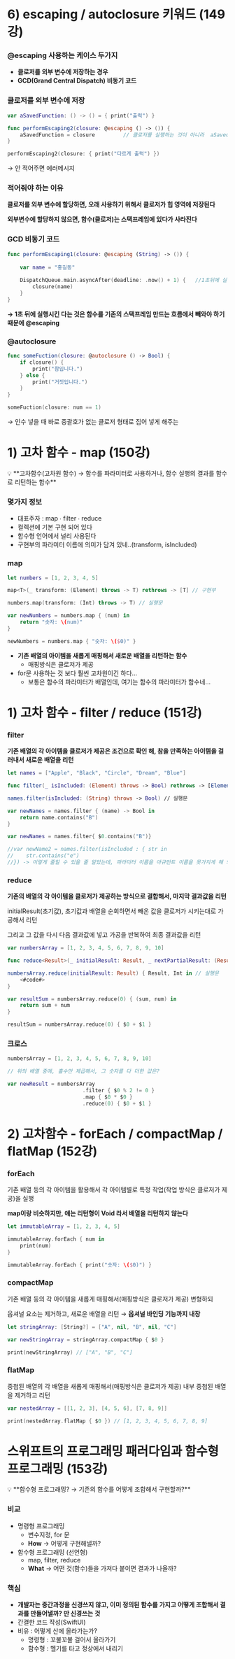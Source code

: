 # 6) escaping / autoclosure 키워드 (149강)

### @escaping 사용하는 케이스 두가지

- **클로저를 외부 변수에 저장하는 경우**
- **GCD(Grand Central Dispatch) 비동기 코드**

### 클로저를 외부 변수에 저장

```swift
var aSavedFunction: () -> () = { print("출력") }

func performEscaping2(closure: @escaping () -> ()) {
    aSavedFunction = closure         // 클로저를 실행하는 것이 아니라  aSavedFunction 변수에 저장
}

performEscaping2(closure: { print("다르게 출력") })
```

→ 안 적어주면 에러메시지

### 적어줘야 하는 이유

**클로저를 외부 변수에 할당하면, 오래 사용하기 위해서 클로저가 힙 영역에 저장된다**

**외부변수에 할당하지 않으면, 함수(클로저)는 스택프레임에 있다가 사라진다**

### GCD 비동기 코드

```swift
func performEscaping1(closure: @escaping (String) -> ()) {
    
    var name = "홍길동"
    
    DispatchQueue.main.asyncAfter(deadline: .now() + 1) {   //1초뒤에 실행하도록 만들기
        closure(name)
    }
}
```

**→ 1초 뒤에 실행시킨 다는 것은 함수를 기존의 스택프레임 만드는 흐름에서 빼와야 하기 때문에 @escaping**

### @autoclosure

```swift
func someFuction(closure: @autoclosure () -> Bool) {
    if closure() {
        print("참입니다.")
    } else {
        print("거짓입니다.")
    }
}

someFuction(closure: num == 1)
```

→ 인수 넣을 때 바로 중괄호가 없는 클로저 형태로 집어 넣게 해주는

# 1) 고차 함수 - map (150강)

<aside>
💡 **고차함수(고차원 함수)
→ 함수를 파라미터로 사용하거나, 함수 실행의 결과를 함수로 리턴하는 함수**

</aside>

### 몇가지 정보

- 대표주자 : map ∙ filter ∙ reduce
- 컬렉션에 기본 구현 되어 있다
- 함수형 언어에서 널리 사용된다
- 구현부의 파라미터 이름에 의미가 담겨 있네..(transform, isIncluded)

### map

```swift
let numbers = [1, 2, 3, 4, 5]

map<T>(_ transform: (Element) throws -> T) rethrows -> [T] // 구현부

numbers.map(transform: (Int) throws -> T) // 실행문

var newNumbers = numbers.map { (num) in
    return "숫자: \(num)"
}

newNumbers = numbers.map { "숫자: \($0)" }
```

- **기존 배열의 아이템을 새롭게 매핑해서 새로운 배열을 리턴하는 함수**
    - 매핑방식은 클로저가 제공
- for문 사용하는 것 보다 훨씬 고차원이긴 하다…
    - 보통은 함수의 파라미터가 배열인데, 여기는 함수의 파라미터가 함수네…

# 1) 고차 함수 - filter / reduce (151강)

### filter

**기존 배열의 각 아이템을 클로저가 제공은 조건으로 확인 해, 참을 만족하는 아이템을 걸러내서 새로운 배열을 리턴**

```swift
let names = ["Apple", "Black", "Circle", "Dream", "Blue"]

func filter(_ isIncluded: (Element) throws -> Bool) rethrows -> [Element] //구현부

names.filter(isIncluded: (String) throws -> Bool) // 실행문

var newNames = names.filter { (name) -> Bool in
    return name.contains("B")
}

var newNames = names.filter{ $0.contains("B")}

//var newName2 = names.filter(isIncluded : { str in
//    str.contains("e")
//}) -> 이렇게 줄일 수 있을 줄 알았는데, 파라미터 이름을 아규먼트 이름을 못가지게 해 놔서 isIncluded 지워야 한다
```

### reduce

**기존의 배열의 각 아이템을 클로저가 제공하는 방식으로 결합해서, 마지막 결과값을 리턴**

initialResult(초기값), 초기값과 배열을 순회하면서 빼온 값을 클로저가 시키는대로 가공해서 리턴 

그리고 그 값을 다시 다음 결과값에 넣고 가공을 반복하여 최종 결과값을 리턴

```swift
var numbersArray = [1, 2, 3, 4, 5, 6, 7, 8, 9, 10]

func reduce<Result>(_ initialResult: Result, _ nextPartialResult: (Result, Element) throws -> Result) rethrows -> Result // 구현부

numbersArray.reduce(initialResult: Result) { Result, Int in // 실행문
    <#code#>
}

var resultSum = numbersArray.reduce(0) { (sum, num) in
    return sum + num
}

resultSum = numbersArray.reduce(0) { $0 + $1 }
```

### 크로스

```swift
numbersArray = [1, 2, 3, 4, 5, 6, 7, 8, 9, 10]

// 위의 배열 중에, 홀수만 제곱해서, 그 숫자를 다 더한 값은?

var newResult = numbersArray
                        .filter { $0 % 2 != 0 }
                        .map { $0 * $0 }
                        .reduce(0) { $0 + $1 }
```

# 2) 고차함수 - forEach / compactMap / flatMap (152강)

### forEach

기존 배열 등의 각 아이템을 활용해서 각 아이템별로 특정 작업(작업 방식은 클로저가 제공)을 실행

**map이랑 비슷하지만, 얘는 리턴형이 Void 라서 배열을 리턴하지 않는다**

```swift
let immutableArray = [1, 2, 3, 4, 5]

immutableArray.forEach { num in
    print(num)
}

immutableArray.forEach { print("숫자: \($0)") }
```

### compactMap

기존 배열 등의 각 아이템을 새롭게 매핑해서(매핑방식은 클로저가 제공) 변형하되

옵셔널 요소는 제거하고, 새로운 배열을 리턴 → **옵셔널 바인딩 기능까지 내장**

```swift
let stringArray: [String?] = ["A", nil, "B", nil, "C"]

var newStringArray = stringArray.compactMap { $0 }

print(newStringArray) // ["A", "B", "C"]
```

### flatMap

중첩된 배열의 각 배열을 새롭게 매핑해서(매핑방식은 클로저가 제공) 내부 중첩된 배열을 제거하고 리턴

```swift
var nestedArray = [[1, 2, 3], [4, 5, 6], [7, 8, 9]]

print(nestedArray.flatMap { $0 }) // [1, 2, 3, 4, 5, 6, 7, 8, 9]
```

# **스위프트의 프로그래밍 패러다임과 함수형 프로그래밍 (153강)**

<aside>
💡 **함수형 프로그래밍? → 기존의 함수를 어떻게 조합해서 구현할까?**

</aside>

### 비교

- 명령형 프로그래밍
    - 변수지정, for 문
    - **How** → 어떻게 구현해낼까?
- 함수형 프로그래밍 (선언형)
    - map, filter, reduce
    - **What** → 어떤 것(함수)들을 가져다 붙이면 결과가 나올까?

### 핵심

- **개발자는 중간과정을 신경쓰지 않고, 이미 정의된 함수를 가지고 어떻게 조합해서 결과를 만들어낼까? 만 신경쓰는 것**
- 간결한 코드 작성(SwiftUI)
- 비유 : 어떻게 산에 올라가는가?
    - 명령형 : 꼬불꼬불 걸어서 올라가기
    - 함수형 : 헬기를 타고 정상에서 내리기
